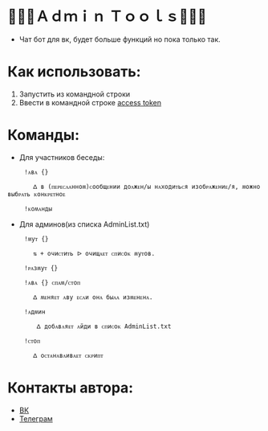# 🔹🔷💙Ａｄｍｉｎ Ｔｏｏｌｓ💙🔷🔹
- Чат бот для вк, будет больше функций но пока только так.

# Как использовать:
1. Запустить из командной строки
2. Ввести в командной строке [access token](https://vkhost.github.io/)

# Команды:
- Для участников беседы:
```
 ⠀⠀⠀!ᴀʙᴀ {}
 
 ⠀⠀⠀⠀⠀ᐃ ʙ (ᴨᴇᴩᴇᴄᴧᴀнноʍ)ᴄообщᴇнии доᴧжᴇн/ы нᴀходиᴛьᴄя изобᴩᴀжᴇниᴇ/я, ʍожно ʙыбᴩᴀᴛь ᴋонᴋᴩᴇᴛноᴇ
 
 ⠀⠀⠀!ᴋоʍᴀнды
```
- Для админов(из списка AdminList.txt)
```
 ⠀⠀⠀!ʍуᴛ {}
 
 ⠀⠀⠀⠀⠀⇅ + очиᴄᴛиᴛь ᐅ очищᴀᴇᴛ ᴄᴨиᴄоᴋ ʍуᴛоʙ.
 
 ⠀⠀⠀!ᴩᴀзʍуᴛ {}
 
 ⠀⠀⠀!ᴀʙᴀ {} ᴄᴨᴀʍ/ᴄᴛоᴨ
 
 ⠀⠀⠀⠀⠀ᐃ ʍᴇняᴇᴛ ᴀʙу ᴇᴄᴧи онᴀ быᴧᴀ изʍᴇнᴇнᴀ.
 
 ⠀⠀⠀!ᴀдʍин
 
  ⠀⠀⠀⠀⠀ᐃ добᴀʙᴧяᴇᴛ ᴀйди ʙ ᴄᴨиᴄоᴋ AdminList.txt
 
 ⠀⠀⠀!ᴄᴛоᴨ
 
 ⠀⠀⠀⠀⠀ᐃ оᴄᴛᴀнᴀʙᴧиʙᴀᴇᴛ ᴄᴋᴩиᴨᴛ
```
# Контакты автора:
- [ВК](vk.com/kirazadiraa)
- [Телеграм](t.me/kirkaZ)
